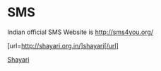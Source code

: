 SMS
===

Indian official SMS Website is http://sms4you.org/


[url=http://shayari.org.in/]shayari[/url]

<a href="http://shayari.org.in">Shayari</a>
